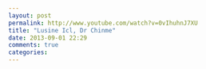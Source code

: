 ```yaml
---
layout: post
permalink: http://www.youtube.com/watch?v=0vIhuhnJ7XU
title: "Lusine Icl, Dr Chinme"
date: 2013-09-01 22:29
comments: true
categories: 
---
```

